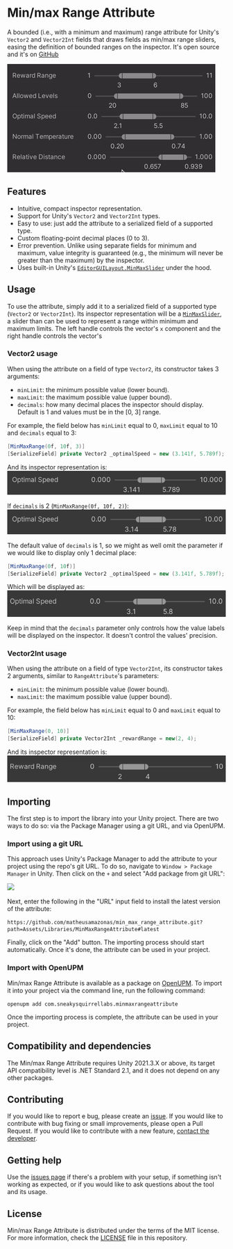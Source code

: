 # Min/max Range Attribute
A bounded (i.e., with a minimum and maximum) range attribute for Unity's `Vector2` and `Vector2Int` fields that draws fields as min/max range sliders, easing the definition of bounded ranges on the inspector. It's open source and it's on [GitHub](https://github.com/matheusamazonas/min_max_range_attribute)

![Fie examples of attribute usage on the .](assets/images/header.gif)

## Features
- Intuitive, compact inspector representation.
- Support for Unity's `Vector2` and `Vector2Int` types.
- Easy to use: just add the attribute to a serialized field of a supported type.
- Custom floating-point decimal places (0 to 3).
- Error prevention. Unlike using separate fields for minimum and maximum, value integrity is guaranteed (e.g., the minimum will never be greater than the maximum) by the inspector.
- Uses built-in Unity's  [`EditorGUILayout.MinMaxSlider`](https://docs.unity3d.com/ScriptReference/EditorGUILayout.MinMaxSlider.html) under the hood.


## Usage
To use the attribute, simply add it to a serialized field of a supported type (`Vector2` or `Vector2Int`). Its inspector representation will be a [`MinMaxSlider`](https://docs.unity3d.com/ScriptReference/EditorGUILayout.MinMaxSlider.html), a slider than can be used to represent a range within minimum and maximum limits. The left handle controls the vector's `x` component and the right handle controls the vector's 

### Vector2 usage
When using the attribute on a field of type `Vector2`, its constructor takes 3 arguments:
- `minLimit`: the minimum possible value (lower bound).
- `maxLimit`: the maximum possible value (upper bound).
- `decimals`: how many decimal places the inspector should display. Default is 1 and values must be in the [0, 3] range.

For example, the field below has `minLimit` equal to 0, `maxLimit` equal to 10 and `decimals` equal to 3:
```csharp
[MinMaxRange(0f, 10f, 3)]
[SerializeField] private Vector2 _optimalSpeed = new (3.141f, 5.789f);
```
And its inspector representation is:
![](assets/images/usage/vector_3.png)

If `decimals` is 2 (`MinMaxRange(0f, 10f, 2)`):
![](assets/images/usage/vector_2.png)

The default value of `decimals` is 1, so we might as well omit the parameter if we would like to display only 1 decimal place:
```csharp
[MinMaxRange(0f, 10f)]
[SerializeField] private Vector2 _optimalSpeed = new (3.141f, 5.789f);
```
Which will be displayed as:
![](assets/images/usage/vector_1.png)

Keep in mind that the `decimals` parameter only controls how the value labels will be displayed on the inspector. It doesn't control the values' precision.

### Vector2Int usage
When using the attribute on a field of type `Vector2Int`, its constructor takes 2 arguments, similar to `RangeAttribute`'s parameters:
- `minLimit`: the minimum possible value (lower bound).
- `maxLimit`: the maximum possible value (upper bound).

For example, the field below has `minLimit` equal to 0 and `maxLimit` equal to 10:
```csharp
[MinMaxRange(0, 10)]
[SerializeField] private Vector2Int _rewardRange = new(2, 4);
```
And its inspector representation is:
![](assets/images/usage/vector_int.png)

## Importing
The first step is to import the library into your Unity project. There are two ways to do so: via the Package Manager using a git URL, and via OpenUPM.

### Import using a git URL
This approach uses Unity's Package Manager to add the attribute to your project using the repo's git URL. To do so, navigate to `Window > Package Manager` in Unity. Then click on the `+` and select "Add package from git URL":

![](https://matheusamazonas.net/min_max_range_attribute_site/assets/images/upm_adding.png)

Next, enter the following in the "URL" input field to install the latest version of the attribute:
```
https://github.com/matheusamazonas/min_max_range_attribute.git?path=Assets/Libraries/MinMaxRangeAttribute#latest
```
Finally, click on the "Add" button. The importing process should start automatically. Once it's done, the attribute can be used in your project. 

### Import with OpenUPM
Min/max Range Attribute is available as a package on [OpenUPM](https://openupm.com/packages/com.sneakysquirrellabs.minmaxrangeattribute/). To import it into your project via the command line, run the following command:
```
openupm add com.sneakysquirrellabs.minmaxrangeattribute
```
Once the importing process is complete, the attribute can be used in your project. 

## Compatibility and dependencies
The Min/max Range Attribute requires Unity 2021.3.X or above, its target API compatibility level is .NET Standard 2.1, and it does not depend on any other packages.

## Contributing
If you would like to report e bug, please create an [issue](https://github.com/matheusamazonas/min_max_range_attribute/issues). If you would like to contribute with bug fixing or small improvements, please open a Pull Request. If you would like to contribute with a new feature,  [contact the developer](https://matheusamazonas.net/contact.html).  

## Getting help
Use the [issues page](https://github.com/matheusamazonas/min_max_range_attribute/issues) if there's a problem with your setup, if something isn't working as expected, or if you would like to ask questions about the tool and its usage.

## License
Min/max Range Attribute is distributed under the terms of the MIT license. For more information, check the [LICENSE](https://github.com/matheusamazonas/min_max_range_attribute/blob/main/LICENSE) file in this repository.